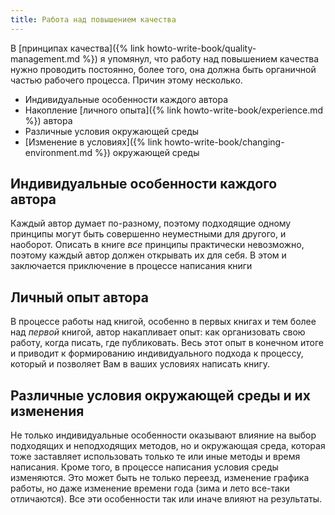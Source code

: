 ```yaml
---
title: Работа над повышением качества
---
```


В [принципах качества]({% link howto-write-book/quality-management.md
%}) я упомянул, что работу над повышением качества нужно проводить
постоянно, более того, она должна быть органичной частью рабочего
процесса.  Причин этому несколько.

- Индивидуальные особенности каждого автора
- Накопление [личного опыта]({% link howto-write-book/experience.md
  %}) автора
- Различные условия окружающей среды
- [Изменение в условиях]({% link
  howto-write-book/changing-environment.md %}) окружающей среды

## Индивидуальные особенности каждого автора

Каждый автор думает по-разному, поэтому подходящие одному принципы
могут быть совершенно неуместными для другого, и наоборот.  Описать в
книге *все* принципы практически невозможно, поэтому каждый автор
должен открывать их для себя.  В этом и заключается приключение в
процессе написания книги

## Личный опыт автора

В процессе работы над книгой, особенно в первых книгах и тем более над
*первой* книгой, автор накапливает опыт: как организовать свою работу,
когда писать, где публиковать.  Весь этот опыт в конечном итоге и
приводит к формированию индивидуального подхода к процессу, который и
позволяет Вам в ваших условиях написать книгу.

## Различные условия окружающей среды и их изменения

Не только индивидуальные особенности оказывают влияние на выбор
подходящих и неподходящих методов, но и окружающая среда, которая тоже
заставляет использовать только те или иные методы и время написания.
Кроме того, в процессе написания условия среды изменяются.  Это может
быть не только переезд, изменение графика работы, но даже изменение
времени года (зима и лето все-таки отличаются).  Все эти особенности
так или иначе влияют на результаты.

